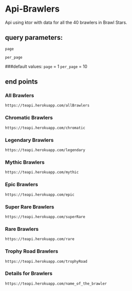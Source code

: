 # Api-Brawlers
Api using ktor with data for all the 40 brawlers in Brawl Stars. 

## query parameters:
```
page
```
```
per_page
```

###default values:
`page` = 1
`per_page` =  10

## end points

### All Brawlers
```
https://teapi.herokuapp.com/allBrawlers
```

### Chromatic Brawlers
```
https://teapi.herokuapp.com/chromatic
```

### Legendary Brawlers
```
https://teapi.herokuapp.com/legendary
```
### Mythic Brawlers
```
https://teapi.herokuapp.com/mythic
```
### Epic Brawlers
```
https://teapi.herokuapp.com/epic
```
### Super Rare Brawlers
```
https://teapi.herokuapp.com/superRare
```

### Rare Brawlers
```
https://teapi.herokuapp.com/rare
```

### Trophy Road Brawlers
```
https://teapi.herokuapp.com/trophyRoad
```

### Details for Brawlers
```
https://teapi.herokuapp.com/name_of_the_brawler
```
